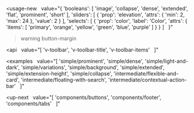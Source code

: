 <usage-new
  value="{
  'booleans': [
    'image',
    'collapse',
    'dense',
    'extended',
    'flat',
    'prominent',
    'short'
  ],
  'sliders': [
    {
      'prop': 'elevation',
      'attrs': {
        'min': 2,
        'max': 24
      },
      'value': 2
    }
  ],
  'selects': [
    {
      'prop': 'color',
      'label': 'Color',
      'attrs': {
        'items': [
          'primary',
          'orange',
          'yellow',
          'green',
          'blue',
          'purple'
        ]
      }
    }
  ]
  }"
></usage-new>

>warning button-margin

<api
  value="[
  'v-toolbar',
  'v-toolbar-title',
  'v-toolbar-items'
  ]"
></api>

<examples
  value="[
  'simple/prominent',
  'simple/dense',
  'simple/light-and-dark',
  'simple/variations',
  'simple/background',
  'simple/extended',
  'simple/extension-height',
  'simple/collapse',
  'intermediate/flexible-and-card',
  'intermediate/floating-with-search',
  'intermediate/contextual-action-bar'
  ]"
></examples>

<up-next
  value="[
  'components/buttons',
  'components/footer',
  'components/tabs'
  ]"
></up-next>